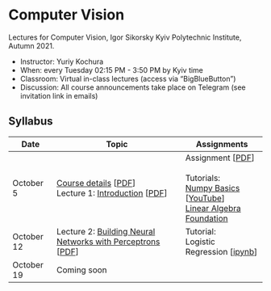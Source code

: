 # Computer Vision 

Lectures for Computer Vision, Igor Sikorsky Kyiv Polytechnic Institute,  Autumn 2021.

- Instructor: Yuriy Kochura
- When: every Tuesday 02:15 PM - 3:50 PM by Kyiv time 
- Classroom:  Virtual in-class lectures (access via “BigBlueButton”)
- Discussion: All course announcements take place on Telegram (see invitation link in emails)


## Syllabus

| Date  | Topic | Assignments |
| --- | --- | --- |
| October 5 | [Course details](https://ykochura.github.io/cv-kpi/?p=course-details.md) [[PDF](https://ykochura.github.io/cv-kpi/pdf/course-details.pdf)] <br>Lecture 1: [Introduction](https://ykochura.github.io/cv-kpi/?p=lecture1.md) [[PDF](https://ykochura.github.io/cv-kpi/pdf/lecture1.pdf)] | Assignment [[PDF](https://ykochura.github.io/cv-kpi/homeworks/lab1/Assignment-1.pdf)] <br><br> Tutorials: <br> [Numpy Basics](https://drive.google.com/file/d/1fDCyui3GeaJR_3MFQlgNhQLNng2MWAqX/view?usp=sharing) [[YouTube](https://www.youtube.com/watch?v=8Mpc9ukltVA&list=PLuqhl4iqeAZZAArMx52S7kIFRwT74Td66&index=9)] <br> [Linear Algebra Foundation](https://ykochura.github.io/cv-kpi/tutor/tut02.pdf)|
| October 12 | Lecture 2: [Building Neural Networks with Perceptrons](https://ykochura.github.io/cv-kpi/?p=lecture2.md) [[PDF](https://ykochura.github.io/cv-kpi/pdf/lecture2.pdf)]| Tutorial: <br> Logistic Regression [[ipynb](https://github.com/YKochura/cv-kpi/blob/main/tutor/t2/logistic_regression.ipynb)]|
| October 19 | Coming soon| |

